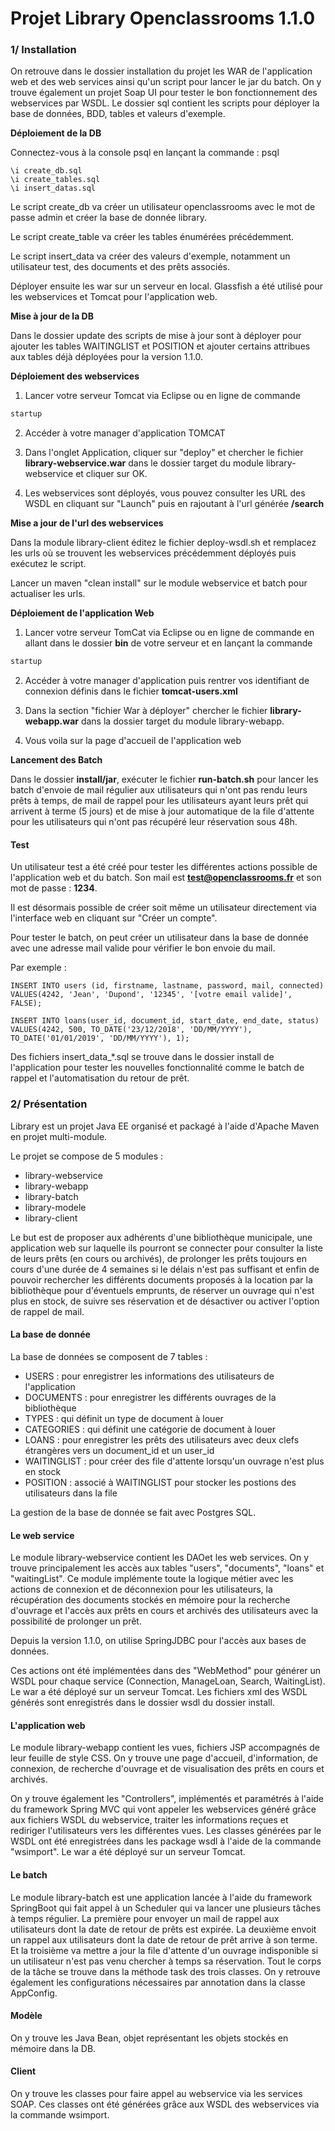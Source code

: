 # **Projet Library Openclassrooms 1.1.0**



### **1/ Installation**

On retrouve dans le dossier installation du projet les WAR de l'application web et des web services ainsi qu'un script pour lancer le jar du batch. On y trouve également un projet Soap UI pour tester le bon fonctionnement des webservices par WSDL. Le dossier sql contient les scripts pour déployer la base de données, BDD, tables et valeurs d'exemple.

**Déploiement de la DB**

Connectez-vous à la console psql en lançant la commande : psql

<pre><code>\i create_db.sql
\i create_tables.sql
\i insert_datas.sql
</code></pre>
Le script create_db va créer un utilisateur openclassrooms avec le mot de passe admin et créer la base de donnée library.

Le script create_table va créer les tables énumérées précédemment.

Le script insert_data va créer des valeurs d'exemple, notamment un utilisateur test, des documents et des prêts associés.

Déployer ensuite les war sur un serveur en local. Glassfish a été utilisé pour les webservices et Tomcat pour l'application web. 

**Mise à jour de la DB**

Dans le dossier update des scripts de mise à jour sont à déployer pour ajouter les tables WAITINGLIST et POSITION et ajouter certains attribues aux tables déjà déployées pour la version 1.1.0.

**Déploiement des webservices**

1) Lancer votre serveur Tomcat via Eclipse ou en ligne de commande 

```bash
startup
```

2) Accéder à votre manager d'application TOMCAT

3) Dans l'onglet Application, cliquer sur "deploy" et chercher le fichier **library-webservice.war** dans le dossier target du module library-webservice et cliquer sur OK.

4) Les webservices sont déployés, vous pouvez consulter les URL des WSDL en cliquant sur "Launch" puis en rajoutant à l'url générée **/search**

**Mise a jour de l'url des webservices**

Dans la module library-client éditez le fichier deploy-wsdl.sh et remplacez les urls où se trouvent les webservices précédemment déployés puis exécutez le script.

Lancer un maven "clean install" sur le module webservice et batch pour actualiser les urls.

**Déploiement de l'application Web**

1) Lancer votre serveur TomCat via Eclipse ou en ligne de commande  en allant dans le dossier **bin** de votre serveur et en lançant la commande 

```bash
startup
```

2) Accéder à votre manager d'application puis rentrer vos identifiant de connexion définis dans le fichier **tomcat-users.xml**

3)  Dans la section "fichier War à déployer" chercher le fichier **library-webapp.war** dans la dossier target du module library-webapp.

4) Vous voila sur la page d'accueil de l'application web

**Lancement des Batch**

Dans le dossier **install/jar**, exécuter le fichier **run-batch.sh** pour lancer les batch d'envoie de mail régulier aux utilisateurs qui n'ont pas rendu leurs prêts à temps, de mail de rappel pour les utilisateurs ayant leurs prêt qui arrivent à terme (5 jours) et de mise à jour automatique de la file d'attente pour les utilisateurs qui n'ont pas récupéré leur réservation sous 48h.

#### **Test**

Un utilisateur test a été créé pour tester les différentes actions possible de l'application web et du batch. Son mail est **test@openclassrooms.fr** et son mot de passe : **1234**.

Il est désormais possible de créer soit même un utilisateur directement via l'interface web en cliquant sur "Créer un compte".

Pour tester le batch, on peut créer un utilisateur dans la base de donnée avec une adresse mail valide pour vérifier le bon envoie du mail. 

Par exemple :						
				

```mysql
INSERT INTO users (id, firstname, lastname, password, mail, connected) VALUES(4242, 'Jean', 'Dupond', '12345', '[votre email valide]', FALSE);

INSERT INTO loans(user_id, document_id, start_date, end_date, status) VALUES(4242, 500, TO_DATE('23/12/2018', 'DD/MM/YYYY'), TO_DATE('01/01/2019', 'DD/MM/YYYY'), 1);
```

Des fichiers insert_data_*.sql se trouve dans le dossier install de l'application pour tester les nouvelles fonctionnalité comme le batch de rappel et l'automatisation du retour de prêt.

### 2/ Présentation

Library est un projet Java EE organisé et packagé à l'aide d'Apache Maven en projet multi-module.

Le projet se compose de 5 modules :

- library-webservice
- library-webapp
- library-batch
- library-modele
- library-client

Le but est de proposer aux adhérents d'une bibliothèque municipale, une application web sur laquelle ils pourront se connecter pour consulter la liste de leurs prêts (en cours ou archivés), de prolonger les prêts toujours en cours d'une durée de 4 semaines si le délais n'est pas suffisant et enfin de pouvoir rechercher les différents documents proposés à la location par la bibliothèque pour d'éventuels emprunts, de réserver un ouvrage qui n'est plus en stock, de suivre ses réservation et de désactiver ou activer l'option de rappel de mail.

#### **La base de donnée**

La base de données se composent de 7 tables :

- USERS : pour enregistrer les informations des utilisateurs de l'application
- DOCUMENTS : pour enregistrer les différents ouvrages de la bibliothèque
- TYPES : qui définit un type de document à louer
- CATEGORIES : qui définit une catégorie de document à louer
- LOANS : pour enregistrer les prêts des utilisateurs avec deux clefs étrangères vers un document_id et un user_id
- WAITINGLIST : pour créer des file d'attente lorsqu'un ouvrage n'est plus en stock
- POSITION : associé à WAITINGLIST pour stocker les postions des utilisateurs dans la file

La gestion de la base de donnée se fait avec Postgres SQL.

#### **Le web service**

Le module library-webservice contient les DAOet les web services. On y trouve principalement les accès aux tables "users", "documents", "loans" et "waitingList".  Ce module implémente toute la logique métier avec les actions de connexion et de déconnexion pour les utilisateurs, la récupération des documents stockés en mémoire pour la recherche d'ouvrage et l'accès aux prêts en cours et archivés des utilisateurs avec la possibilité de prolonger un prêt. 

Depuis la version 1.1.0, on utilise SpringJDBC pour l'accès aux bases de données.

Ces actions ont été implémentées dans des "WebMethod" pour générer un WSDL pour chaque service (Connection, ManageLoan, Search, WaitingList). Le war a été déployé sur un serveur Tomcat. Les fichiers xml des WSDL générés sont enregistrés dans le dossier wsdl du dossier install.

#### **L'application web**

Le module library-webapp contient les vues, fichiers JSP accompagnés de leur feuille de style CSS. On y trouve une page d'accueil, d'information, de connexion, de recherche d'ouvrage et de visualisation des prêts en cours et archivés. 

On y trouve également les "Controllers", implémentés et paramétrés à l'aide du framework Spring MVC qui vont appeler les webservices généré grâce aux fichiers WSDL du webservice, traiter les informations reçues et rediriger l'utilisateurs vers les différentes vues. Les classes générées par le WSDL ont été enregistrées dans les package wsdl à l'aide de la commande "wsimport". Le war a été déployé sur un serveur Tomcat.

#### **Le batch**

Le module library-batch est une application lancée à l'aide du framework SpringBoot qui fait appel à un Scheduler qui va lancer une plusieurs tâches à temps régulier. La première pour envoyer un mail de rappel aux utilisateurs dont la date de retour de prêts est expirée. La deuxième envoit un rappel aux utilisateurs dont la date de retour de prêt arrive à son terme. Et la troisième va mettre a jour la file d'attente d'un ouvrage indisponible si un utilisateur n'est pas venu chercher à temps sa réservation. Tout le corps de la tâche se trouve dans la méthode task des trois classes. On y retrouve également les configurations nécessaires par annotation dans la classe AppConfig.

#### **Modèle**

On y trouve les Java Bean, objet représentant les objets stockés en mémoire dans la DB.

#### **Client**

On y trouve les classes pour faire appel au webservice via les services SOAP. Ces classes ont été générées grâce aux WSDL des webservices via la commande wsimport.
